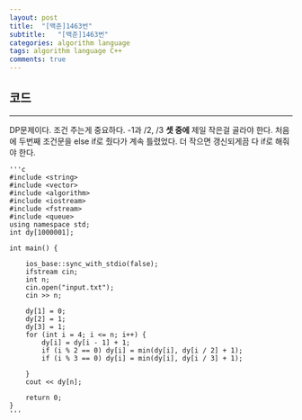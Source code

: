 ```yaml
---
layout: post
title:  "[백준]1463번"
subtitle:   "[백준]1463번"
categories: algorithm language 
tags: algorithm language C++
comments: true
---
```




## 코드
---

DP문제이다. 조건 주는게 중요하다. -1과 /2, /3 **셋 중에** 제일 작은걸 골라야 한다. 처음에 두번째 조건문을 else if로 줬다가 계속 틀렸었다. 더 작으면 갱신되게끔 다 if로 해줘야 한다. 

    '''c
	#include <string>
	#include <vector>
	#include <algorithm>
	#include <iostream>
	#include <fstream>
	#include <queue>
	using namespace std;
	int dy[1000001];
	
	int main() {
	
		ios_base::sync_with_stdio(false);
		ifstream cin;
		int n;
		cin.open("input.txt");
		cin >> n;
	
		dy[1] = 0;
		dy[2] = 1;
		dy[3] = 1;
		for (int i = 4; i <= n; i++) {
			dy[i] = dy[i - 1] + 1;
			if (i % 2 == 0) dy[i] = min(dy[i], dy[i / 2] + 1);
			if (i % 3 == 0) dy[i] = min(dy[i], dy[i / 3] + 1);	
			
		}
		cout << dy[n];
	
		return 0;
	}
    '''


